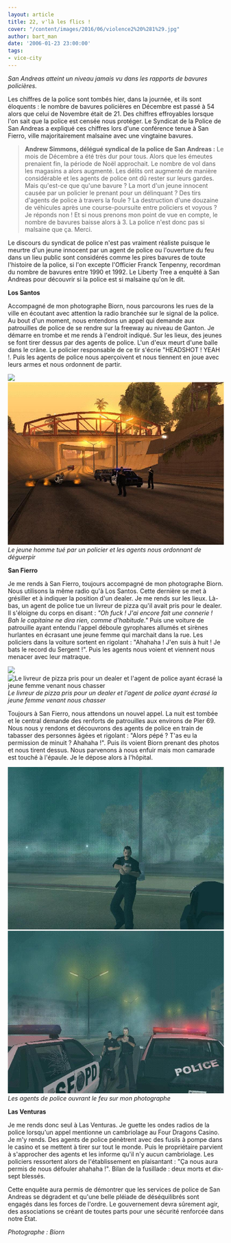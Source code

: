 ```yaml
---
layout: article
title: 22, v'là les flics !
cover: "/content/images/2016/06/violence2%20%281%29.jpg"
author: bart_man
date: '2006-01-23 23:00:00'
tags:
- vice-city
---
```


_San Andreas atteint un niveau jamais vu dans les rapports de bavures policières._

Les chiffres de la police sont tombés hier, dans la journée, et ils sont éloquents : le nombre de bavures policières en Décembre est passé à 54 alors que celui de Novembre était de 21. Des chiffres effroyables lorsque l'on sait que la police est censée nous protéger. Le Syndicat de la Police de San Andreas a expliqué ces chiffres lors d'une conférence tenue à San Fierro, ville majoritairement malsaine avec une vingtaine bavures.

> **Andrew Simmons, délégué syndical de la police de San Andreas :** Le mois de Décembre a été très dur pour tous. Alors que les émeutes prenaient fin, la période de Noël approchait. Le nombre de vol dans les magasins a alors augmenté. Les délits ont augmenté de manière considérable et les agents de police ont dû rester sur leurs gardes. Mais qu'est-ce que qu'une bavure ? La mort d'un jeune innocent causée par un policier le prenant pour un délinquant ? Des tirs d'agents de police à travers la foule ? La destruction d'une douzaine de véhicules après une course-poursuite entre policiers et voyous ? Je réponds non ! Et si nous prenons mon point de vue en compte, le nombre de bavures baisse alors à 3. La police n'est donc pas si malsaine que ça. Merci.

Le discours du syndicat de police n'est pas vraiment réaliste puisque le meurtre d'un jeune innocent par un agent de police ou l'ouverture du feu dans un lieu public sont considérés comme les pires bavures de toute l'histoire de la police, si l'on excepte l'Officier Franck Tenpenny, recordman du nombre de bavures entre 1990 et 1992. Le Liberty Tree a enquêté à San Andreas pour découvrir si la police est si malsaine qu'on le dit.

**Los Santos**

Accompagné de mon photographe Biorn, nous parcourons les rues de la ville en écoutant avec attention la radio branchée sur le signal de la police. Au bout d'un moment, nous entendons un appel qui demande aux patrouilles de police de se rendre sur la freeway au niveau de Ganton. Je démarre en trombe et me rends à l'endroit indiqué. Sur les lieux, des jeunes se font tirer dessus par des agents de police. L'un d'eux meurt d'une balle dans le crâne. Le policier responsable de ce tir s'écrie "HEADSHOT ! YEAH !. Puis les agents de police nous aperçoivent et nous tiennent en joue avec leurs armes et nous ordonnent de partir.

![](/content/images/2005/01/violence3%20%281%29.jpg)
![Le jeune homme tué par un policier et les agents nous ordonnant de déguerpir](/content/images/2005/01/violence4.jpg)
_Le jeune homme tué par un policier et les agents nous ordonnant de déguerpir_

**San Fierro**

Je me rends à San Fierro, toujours accompagné de mon photographe Biorn. Nous utilisons la même radio qu'à Los Santos. Cette dernière se met à grésiller et à indiquer la position d'un dealer. Je me rends sur les lieux. Là-bas, un agent de police tue un livreur de pizza qu'il avait pris pour le dealer. Il s'éloigne du corps en disant : _"Oh fuck ! J'ai encore fait une connerie ! Bah le capitaine ne dira rien, comme d'habitude."_ Puis une voiture de patrouille ayant entendu l'appel déboule gyrophares allumés et sirènes hurlantes en écrasant une jeune femme qui marchait dans la rue. Les policiers dans la voiture sortent en rigolant : "Ahahaha ! J'en suis à huit ! Je bats le record du Sergent !". Puis les agents nous voient et viennent nous menacer avec leur matraque.

![](/content/images/2005/01/violence1%20%281%29.jpg)
![Le livreur de pizza pris pour un dealer et l'agent de police ayant écrasé la jeune femme venant nous chasser](/content/images/2005/01/violence2%20%281%29_0.jpg)
_Le livreur de pizza pris pour un dealer et l'agent de police ayant écrasé la jeune femme venant nous chasser_

Toujours à San Fierro, nous attendons un nouvel appel. La nuit est tombée et le central demande des renforts de patrouilles aux environs de Pier 69. Nous nous y rendons et découvrons des agents de police en train de tabasser des personnes âgées et rigolant : "Alors pépé ? T'as eu la permission de minuit ? Ahahaha !". Puis ils voient Biorn prenant des photos et nous tirent dessus. Nous parvenons à nous enfuir mais mon camarade est touché à l'épaule. Je le dépose alors à l'hôpital.

![](/content/images/2005/01/violence5.jpg)
![Les agents de police ouvrant le feu sur mon photographe](/content/images/2005/01/violence6.jpg)
_Les agents de police ouvrant le feu sur mon photographe_

**Las Venturas**

Je me rends donc seul à Las Venturas. Je guette les ondes radios de la police lorsqu'un appel mentionne un cambriolage au Four Dragons Casino. Je m'y rends. Des agents de police pénètrent avec des fusils à pompe dans le casino et se mettent à tirer sur tout le monde. Puis le propriétaire parvient à s'approcher des agents et les informe qu'il n'y aucun cambriolage. Les policiers ressortent alors de l'établissement en plaisantant : "Ça nous aura permis de nous défouler ahahaha !". Bilan de la fusillade : deux morts et dix-sept blessés.

Cette enquête aura permis de démontrer que les services de police de San Andreas se dégradent et qu'une belle pléiade de déséquilibrés sont engagés dans les forces de l'ordre. Le gouvernement devra sûrement agir, des associations se créant de toutes parts pour une sécurité renforcée dans notre État.

_Photographe : Biorn_

<!--kg-card-end: markdown-->
